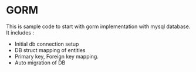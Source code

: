 # GORM

This is sample code to start with gorm implementation with mysql database. It includes :

- Initial db connection setup
- DB struct mapping of entities
- Primary key, Foreign key mapping.
- Auto migration of DB